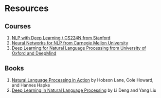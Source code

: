 # Resources

## Courses

1. [NLP with Deep Learning / CS224N from Stanford](http://web.stanford.edu/class/cs224n/index.html) 
2. [Neural Networks for NLP from Carnegie Mellon University](http://phontron.com/class/nn4nlp2017/)
3. [Deep Learning for Natural Language Processing from University of Oxford and DeepMind](https://github.com/oxford-cs-deepnlp-2017/lectures)
    
## Books

1. [Natural Language Processing in Action](https://www.manning.com/books/natural-language-processing-in-action) by Hobson Lane, Cole Howard, and Hannes Hapke
2. [Deep Learning in Natural Language Processing](http://www.springer.com/us/book/9789811052088) by Li Deng and Yang Liu


